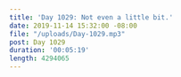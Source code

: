 ```yaml
---
title: 'Day 1029: Not even a little bit.'
date: 2019-11-14 15:32:00 -08:00
file: "/uploads/Day-1029.mp3"
post: Day 1029
duration: '00:05:19'
length: 4294065
---
```


